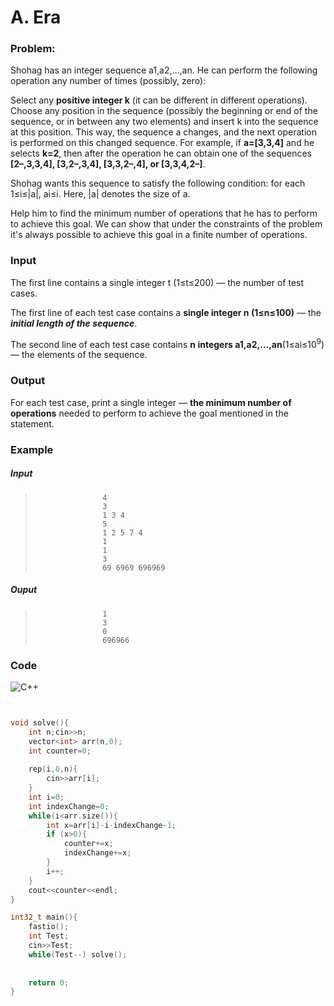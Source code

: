 # A. Era


### Problem:

Shohag has an integer sequence a1,a2,…,an. He can perform the following operation any number of times (possibly, zero):

Select any **positive integer k** (it can be different in different operations).
Choose any position in the sequence (possibly the beginning or end of the sequence, or in between any two elements) and insert k into the sequence at this position.
This way, the sequence a changes, and the next operation is performed on this changed sequence.
For example, if **a=[3,3,4]** and he selects **k=2**, then after the operation he can obtain one of the sequences **[2–,3,3,4], [3,2–,3,4], [3,3,2–,4], or [3,3,4,2–]**.

Shohag wants this sequence to satisfy the following condition: for each 1≤i≤|a|, ai≤i. Here, |a| denotes the size of a.

Help him to find the minimum number of operations that he has to perform to achieve this goal. We can show that under the constraints of the problem it's always possible to achieve this goal in a finite number of operations.

### Input

The first line contains a single integer t (1≤t≤200)  — the number of test cases.

The first line of each test case contains a **single integer n (1≤n≤100)** — the ***initial length of the sequence***.

The second line of each test case contains **n integers a1,a2,…,an**(1≤ai≤10<sup>9</sup>) — the elements of the sequence.

### Output

For each test case, print a single integer  — **the minimum number of operations** needed to perform to achieve the goal mentioned in the statement.

### Example

##### Input

>                    4
>                    3
>                    1 3 4
>                    5
>                    1 2 5 7 4
>                    1
>                    1
>                    3
>                    69 6969 696969




##### Ouput

>                    1
>                    3
>                    0
>                    696966



### Code

![C++](https://img.shields.io/badge/c++-%2300599C.svg?style=for-the-badge&logo=c%2B%2B&logoColor=white)
```cpp


void solve(){
    int n;cin>>n;
    vector<int> arr(n,0);
    int counter=0;
    
    rep(i,0,n){
        cin>>arr[i];
    }
    int i=0;
    int indexChange=0;
    while(i<arr.size()){
        int x=arr[i]-i-indexChange-1;
        if (x>0){
            counter+=x;
            indexChange+=x;
        }
        i++;
    }
    cout<<counter<<endl;
}

int32_t main(){
    fastio();
    int Test;
    cin>>Test;
    while(Test--) solve();
    
    
    return 0;
}

``` 